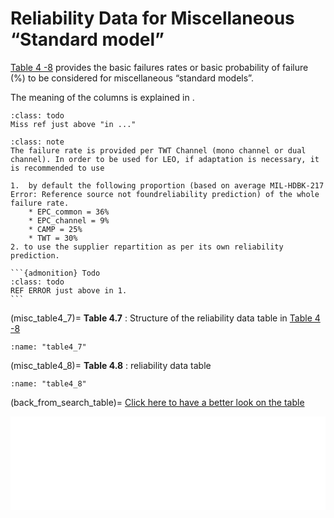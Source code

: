 # Reliability Data for Miscellaneous “Standard model”

[Table 4 -8](misc_table4_8) provides the basic failures rates or basic probability of failure (%) to be considered for miscellaneous “standard models”. 

The meaning of the columns is explained in .

```{admonition} Todo
:class: todo
Miss ref just above "in ..."
```

````{admonition} Note 1 : MIS_01 TWTA, Single HPA
:class: note
The failure rate is provided per TWT Channel (mono channel or dual channel). In order to be used for LEO, if adaptation is necessary, it is recommended to use 

1.  by default the following proportion (based on average MIL-HDBK-217 Error: Reference source not foundreliability prediction) of the whole failure rate.
    * EPC_common = 36%
    * EPC_channel = 9%
    * CAMP = 25%
    * TWT = 30%
2. to use the supplier repartition as per its own reliability prediction.

```{admonition} Todo
:class: todo
REF ERROR just above in 1.
```

````

(misc_table4_7)=
**Table 4.7** : Structure of the reliability data table in [Table 4 -8](misc_table4_8)

```{glue:figure} table4_7
:name: "table4_7"
```

(misc_table4_8)=
**Table 4.8** : reliability data table

```{glue:figure} table4_8
:name: "table4_8"
```

(back_from_search_table)=
[Click here to have a better look on the table](../interactive_guide/search_table_test.ipynb)


<iframe src="../../../_static/interactivity/html/misc_table4_8.html" frameborder="0" style="width:100%;" id="ext_interactive" onload="resize_iframe()"></iframe>
